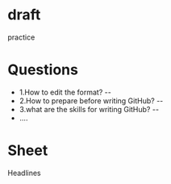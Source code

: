 # draft
practice  
# Questions
* 1.How to edit the format?
--
* 2.How to prepare before writing GitHub?
--
* 3.what are the skills for writing GitHub?
--  
* ....  
# Sheet

Headlines
